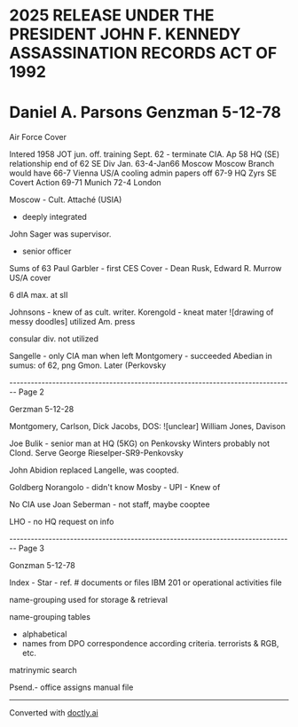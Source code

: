 # 2025 RELEASE UNDER THE PRESIDENT JOHN F. KENNEDY ASSASSINATION RECORDS ACT OF 1992

# Daniel A. Parsons Genzman 5-12-78

Air Force Cover

Intered 1958 JOT jun. off. training Sept. 62 - terminate CIA.
Ap 58 HQ (SE) relationship
end of 62 SE Div
Jan. 63-4-Jan66 Moscow Moscow Branch
would have
66-7 Vienna US/A cooling admin papers
off
67-9 HQ Zyrs SE Covert Action
69-71 Munich
72-4 London

Moscow - Cult. Attaché (USIA)
- deeply integrated

John Sager was supervisor.
- senior officer

Sums of 63 Paul Garbler - first CES
Cover - Dean Rusk, Edward R. Murrow
US/A cover

6 dIA max. at sII

Johnsons - knew of as cult. writer.
Korengold - kneat
mater ![drawing of messy doodles] utilized Am. press

consular div. not utilized

Sangelle - only CIA man when left
Montgomery - succeeded Abedian in sumus:
of 62, png Gmon. Later (Perkovsky


-------------------------------------------------------------------------------- Page 2

Gerzman
5-12-28

Montgomery,
Carlson, Dick Jacobs, DOS: ![unclear]
William Jones, Davison

Joe Bulik - senior man at HQ (5KG) on Penkovsky
Winters probably not Clond. Serve
George Rieselper-SR9-Penkovsky

John Abidion replaced Langelle,
was coopted.

Goldberg
Norangolo - didn't know
Mosby - UPI - Knew of

No CIA use
Joan Seberman - not staff, maybe cooptee

LHO - no HQ request on info


-------------------------------------------------------------------------------- Page 3

Gonzman
5-12-78

Index - Star - ref. # documents or files
IBM 201 or operational
activities file

name-grouping used for storage & retrieval

name-grouping tables
- alphabetical
- names from DPO correspondence according criteria. terrorists & RGB, etc.

matrinymic search

Psend.- office assigns
manual file


---
Converted with [doctly.ai](https://doctly.ai)